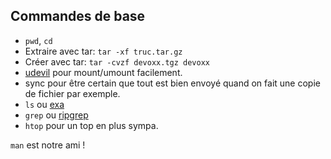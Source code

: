 ## Commandes de base

- `pwd`, `cd`
- Extraire avec tar: `tar -xf truc.tar.gz`
- Créer avec tar: `tar -cvzf devoxx.tgz devoxx`
- [udevil](https://ignorantguru.github.io/udevil/) pour mount/umount facilement.
- sync pour être certain que tout est bien envoyé quand on fait une copie de fichier par exemple.
- `ls` ou [exa](https://the.exa.website/)
- `grep` ou [ripgrep](https://github.com/BurntSushi/ripgrep)
- `htop` pour un top en plus sympa.

`man` est notre ami !

